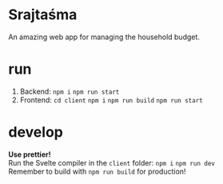 # Srajtaśma

An amazing web app for managing the household budget.

# run

1. Backend: `npm i` `npm run start`
2. Frontend: `cd client` `npm i` `npm run build` `npm run start`

# develop

**Use prettier!**\
Run the Svelte compiler in the `client` folder: `npm i` `npm run dev` \
Remember to build with `npm run build` for production!
